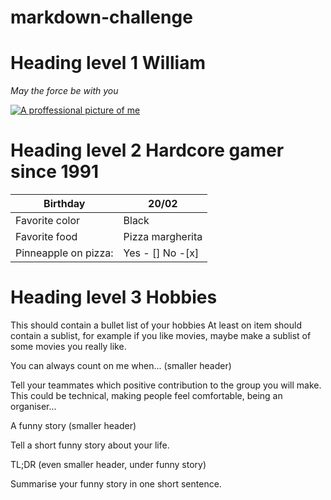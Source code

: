 # markdown-challenge

# Heading level 1 William

*May the force be with you*

[![A proffessional picture of me](/assets/images/will.jpg "Me")](https://media-exp1.licdn.com/dms/image/C4D03AQG1QbXhLMYXGw/profile-displayphoto-shrink_200_200/0/1516787352041?e=1615420800&v=beta&t=LYh7OK9-zoqvPF7s5_0scjrVqmfXP0DWU-A5xGIlzd8)

# Heading level 2 Hardcore gamer since 1991

| Birthday 	| 20/02 	|
|-	|-	|
| Favorite color 	| Black 	|
| Favorite food 	| Pizza margherita 	|
| Pinneapple on pizza: 	| Yes - [] No -[x] 	|

# Heading level 3 Hobbies

This should contain a bullet list of your hobbies
At least on item should contain a sublist, for example if you like movies, maybe make a sublist of some movies you really like.

You can always count on me when... (smaller header)

Tell your teammates which positive contribution to the group you will make.
This could be technical, making people feel comfortable, being an organiser...

A funny story (smaller header)

Tell a short funny story about your life.

TL;DR (even smaller header, under funny story)

Summarise your funny story in one short sentence.
